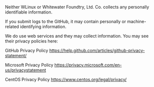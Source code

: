 Neither WLinux or Whitewater Foundtry, Ltd. Co. collects any personally identifiable information.

If you submit logs to the GitHub, it may contain personally or machine-related identifying information.

We do use web services and they may collect information. You may see their privacy policies here:

GitHub Privacy Policy
https://help.github.com/articles/github-privacy-statement/

Microsoft Privacy Policy
https://privacy.microsoft.com/en-us/privacystatement

CentOS Privacy Policy
https://www.centos.org/legal/privacy/
